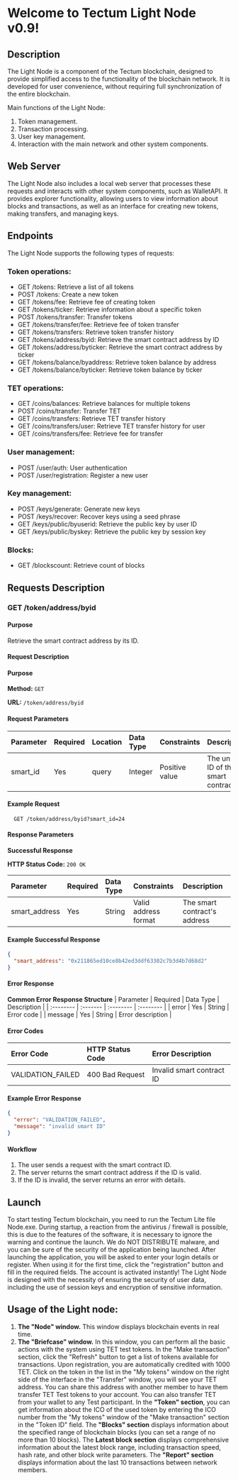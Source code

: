# Welcome to Tectum Light Node v0.9! #

## Description ##

The Light Node is a component of the Tectum blockchain, designed to provide simplified access to the functionality of the blockchain network. It is developed for user convenience, without requiring full synchronization of the entire blockchain.

Main functions of the Light Node:
1. Token management.
2. Transaction processing.
3. User key management.
4. Interaction with the main network and other system components.

## Web Server ##
The Light Node also includes a local web server that processes these requests and interacts with other system components, such as WalletAPI.
It provides explorer functionality, allowing users to view information about blocks and transactions, as well as an interface for creating new tokens, making transfers, and managing keys.

## Endpoints ##

The Light Node supports the following types of requests:

### Token operations: ###

-   GET /tokens: Retrieve a list of all tokens
-   POST /tokens: Create a new token
-   GET /tokens/fee: Retrieve fee of creating token
-   GET /tokens/ticker: Retrieve information about a specific token
-   POST /tokens/transfer: Transfer tokens
-   GET /tokens/transfer/fee: Retrieve fee of token transfer
-   GET /tokens/transfers: Retrieve token transfer history
-   GET /tokens/address/byid: Retrieve the smart contract address by ID
-   GET /tokens/address/byticker: Retrieve the smart contract address by ticker
-   GET /tokens/balance/byaddress: Retrieve token balance by address
-   GET /tokens/balance/byticker: Retrieve token balance by ticker

### TET operations: ###

-   GET /coins/balances: Retrieve balances for multiple tokens
-   POST /coins/transfer: Transfer TET
-   GET /coins/transfers: Retrieve TET transfer history
-   GET /coins/transfers/user: Retrieve TET transfer history for user
-   GET /coins/transfers/fee: Retrieve fee for transfer

### User management: ###

-   POST /user/auth: User authentication
-   POST /user/registration: Register a new user

### Key management: ###

-   POST /keys/generate: Generate new keys
-   POST /keys/recover: Recover keys using a seed phrase
-   GET /keys/public/byuserid: Retrieve the public key by user ID
-   GET /keys/public/byskey: Retrieve the public key by session key

### Blocks: ###

-   GET /blockscount: Retrieve count of blocks


## Requests Description ##


### GET /token/address/byid ###
#### Purpose ####
Retrieve the smart contract address by its ID.

#### Request Description ####


#### Purpose ####

**Method:** `` GET ``

**URL:** `` /token/address/byid ``

#### Request Parameters ####

| Parameter | Required     | Location                | Data Type | Constraints |Description |
| :-------- | :------- | :------------------------- |:-------- | :-------- | :-------- | 
| smart_id | Yes | query | Integer| Positive value | The unique ID of the smart contract |

#### Example Request ####

```
  GET /token/address/byid?smart_id=24
```

#### Response Parameters ####

**Successful Response**

**HTTP Status Code:** ``200 OK``

| Parameter | Required     | Data Type                       | Constraints | Description |
| :-------- | :------- | :-------------------------------- | :-------- | :-------- |
| smart_address      | Yes | String | Valid address format | The smart contract's address |

#### Example Successful Response ####

```json
{
  "smart_address": "0x211865ed10ce8b42ed3ddf63302c7b3d4b7d68d2"
}
```

#### Error Response ####

**Common Error Response Structure**
| Parameter | Required | Data Type | Description |
| :-------- | :------- | :-------- | :--------   |
| error     | Yes      | String    | Error code  |
| message   | Yes    | String    | Error description  |

#### Error Codes ####

| Error Code | HTTP Status Code | Error Description |
| :--------  | :-------         | :--------        | 
| VALIDATION_FAILED | 400 Bad Request | Invalid smart contract ID | 

#### Example Error Response ####

```json
{
  "error": "VALIDATION_FAILED",
  "message": "invalid smart ID"
}

```

#### Workflow ####
1. The user sends a request with the smart contract ID.
2. The server returns the smart contract address if the ID is valid.
3. If the ID is invalid, the server returns an error with details.


## Launch ##
To start testing Tectum blockchain, you need to run the Tectum Lite file Node.exe. During startup, a reaction from the antivirus / firewall is possible, this is due to the features of the software, it is necessary to ignore the warning and continue the launch. We do NOT DISTRIBUTE malware, and you can be sure of the security of the application being launched.
After launching the application, you will be asked to enter your login details or register. When using it for the first time, click the "registration" button and fill in the required fields. The account is activated instantly!
The Light Node is designed with the necessity of ensuring the security of user data, including the use of session keys and encryption of sensitive information.



## Usage of the Light node: ##
1.	__The "Node" window.__ 
This window displays blockchain events in real time.
2.	__The "Briefcase" window.__
In this window, you can perform all the basic actions with the system using TET test tokens. In the "Make transaction" section, click the "Refresh" button to get a list of tokens available for transactions. 
Upon registration, you are automatically credited with 1000 TET. Click on the token in the list in the "My tokens" window on the right side of the interface in the "Transfer" window, you will see your TET address. You can share this address with another member to have them transfer TET Test tokens to your account. You can also transfer TET from your wallet to any Test participant.
In the __"Token" section__, you can get information about the ICO of the used token by entering the ICO number from the "My tokens" window of the "Make transaction" section in the "Token ID" field.
The __"Blocks" section__ displays information about the specified range of blockchain blocks (you can set a range of no more than 10 blocks).
The __Latest block section__ displays comprehensive information about the latest block range, including transaction speed, hash rate, and other block write parameters.
The __"Report" section__ displays information about the last 10 transactions between network members.

